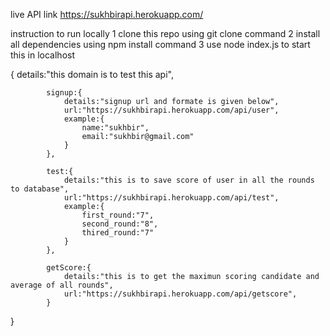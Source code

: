 live API link https://sukhbirapi.herokuapp.com/

instruction to run locally 1 clone this repo using git clone command 2 install all dependencies using npm install command 3 use node index.js to start this in localhost

{
	details:"this domain is to test this api",

			signup:{
				details:"signup url and formate is given below",
				url:"https://sukhbirapi.herokuapp.com/api/user",
				example:{
					name:"sukhbir",
					email:"sukhbir@gmail.com"
				}
			},

			test:{
				details:"this is to save score of user in all the rounds to database",
				url:"https://sukhbirapi.herokuapp.com/api/test",
				example:{
					first_round:"7",
					second_round:"8",
					thired_round:"7"
				}
			},

			getScore:{
				details:"this is to get the maximun scoring candidate and average of all rounds",
				url:"https://sukhbirapi.herokuapp.com/api/getscore",
			}
}
